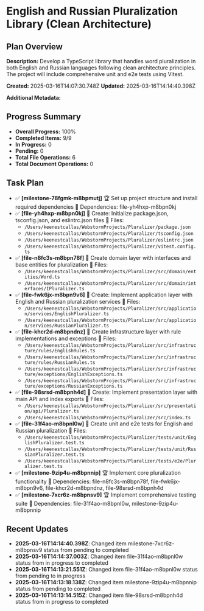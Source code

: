 # English and Russian Pluralization Library (Clean Architecture)

## Plan Overview

**Description:** Develop a TypeScript library that handles word pluralization in both English and Russian languages following clean architecture principles. The project will include comprehensive unit and e2e tests using Vitest.

**Created:** 2025-03-16T14:07:30.748Z
**Updated:** 2025-03-16T14:14:40.398Z

**Additional Metadata:**

## Progress Summary

- **Overall Progress:** 100%
- **Completed Items:** 9/9
- **In Progress:** 0
- **Pending:** 0
- **Total File Operations:** 6
- **Total Document Operations:** 0

## Task Plan

- ✅ **[milestone-78fgmk-m8bpmutj]** 🏆 Set up project structure and install required dependencies
  🔗 Dependencies: file-yh4hxp-m8bpn0kj
- ✅ **[file-yh4hxp-m8bpn0kj]** 📄 Create: Initialize package.json, tsconfig.json, and eslintrc.json files
  📁 Files:
  - ``/Users/keenestcallas/WebstormProjects/Pluralizer/package.json``
  - ``/Users/keenestcallas/WebstormProjects/Pluralizer/tsconfig.json``
  - ``/Users/keenestcallas/WebstormProjects/Pluralizer/eslintrc.json``
  - ``/Users/keenestcallas/WebstormProjects/Pluralizer/vitest.config.ts``
- ✅ **[file-n8fc3s-m8bpn78f]** 📄 Create domain layer with interfaces and base entities for pluralization
  📁 Files:
  - ``/Users/keenestcallas/WebstormProjects/Pluralizer/src/domain/entities/Word.ts``
  - ``/Users/keenestcallas/WebstormProjects/Pluralizer/src/domain/interfaces/IPluralizer.ts``
- ✅ **[file-fwk6jx-m8bpn9v6]** 📄 Create: Implement application layer with English and Russian pluralization services
  📁 Files:
  - ``/Users/keenestcallas/WebstormProjects/Pluralizer/src/application/services/EnglishPluralizer.ts``
  - ``/Users/keenestcallas/WebstormProjects/Pluralizer/src/application/services/RussianPluralizer.ts``
- ✅ **[file-khcr2d-m8bpndnz]** 📄 Create infrastructure layer with rule implementations and exceptions
  📁 Files:
  - ``/Users/keenestcallas/WebstormProjects/Pluralizer/src/infrastructure/rules/EnglishRules.ts``
  - ``/Users/keenestcallas/WebstormProjects/Pluralizer/src/infrastructure/rules/RussianRules.ts``
  - ``/Users/keenestcallas/WebstormProjects/Pluralizer/src/infrastructure/exceptions/EnglishExceptions.ts``
  - ``/Users/keenestcallas/WebstormProjects/Pluralizer/src/infrastructure/exceptions/RussianExceptions.ts``
- ✅ **[file-98srsd-m8bpnh4d]** 📄 Create: Implement presentation layer with main API and index exports
  📁 Files:
  - ``/Users/keenestcallas/WebstormProjects/Pluralizer/src/presentation/api/Pluralizer.ts``
  - ``/Users/keenestcallas/WebstormProjects/Pluralizer/src/index.ts``
- ✅ **[file-31f4ao-m8bpnl0w]** 📄 Create unit and e2e tests for English and Russian pluralization
  📁 Files:
  - ``/Users/keenestcallas/WebstormProjects/Pluralizer/tests/unit/EnglishPluralizer.test.ts``
  - ``/Users/keenestcallas/WebstormProjects/Pluralizer/tests/unit/RussianPluralizer.test.ts``
  - ``/Users/keenestcallas/WebstormProjects/Pluralizer/tests/e2e/Pluralizer.test.ts``
- ✅ **[milestone-9zip4u-m8bpnnip]** 🏆 Implement core pluralization functionality
  🔗 Dependencies: file-n8fc3s-m8bpn78f, file-fwk6jx-m8bpn9v6, file-khcr2d-m8bpndnz, file-98srsd-m8bpnh4d
- ✅ **[milestone-7xcr6z-m8bpnsv9]** 🏆 Implement comprehensive testing suite
  🔗 Dependencies: file-31f4ao-m8bpnl0w, milestone-9zip4u-m8bpnnip

## Recent Updates

- **2025-03-16T14:14:40.398Z**: Changed item milestone-7xcr6z-m8bpnsv9 status from pending to completed
- **2025-03-16T14:14:37.003Z**: Changed item file-31f4ao-m8bpnl0w status from in progress to completed
- **2025-03-16T14:13:21.551Z**: Changed item file-31f4ao-m8bpnl0w status from pending to in progress
- **2025-03-16T14:13:18.138Z**: Changed item milestone-9zip4u-m8bpnnip status from pending to completed
- **2025-03-16T14:13:14.515Z**: Changed item file-98srsd-m8bpnh4d status from in progress to completed
